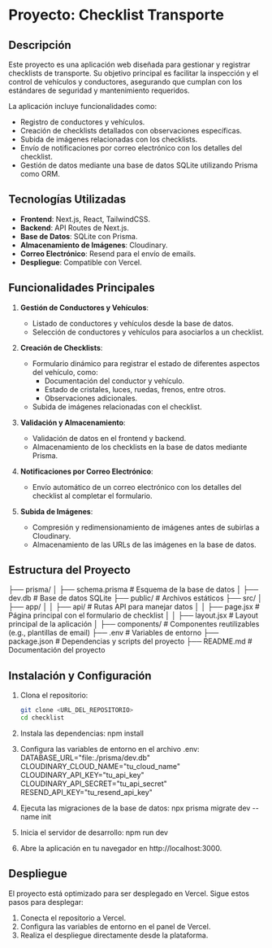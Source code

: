 # Proyecto: Checklist Transporte

## Descripción

Este proyecto es una aplicación web diseñada para gestionar y registrar checklists de transporte. Su objetivo principal es facilitar la inspección y el control de vehículos y conductores, asegurando que cumplan con los estándares de seguridad y mantenimiento requeridos.

La aplicación incluye funcionalidades como:
- Registro de conductores y vehículos.
- Creación de checklists detallados con observaciones específicas.
- Subida de imágenes relacionadas con los checklists.
- Envío de notificaciones por correo electrónico con los detalles del checklist.
- Gestión de datos mediante una base de datos SQLite utilizando Prisma como ORM.

## Tecnologías Utilizadas

- **Frontend**: Next.js, React, TailwindCSS.
- **Backend**: API Routes de Next.js.
- **Base de Datos**: SQLite con Prisma.
- **Almacenamiento de Imágenes**: Cloudinary.
- **Correo Electrónico**: Resend para el envío de emails.
- **Despliegue**: Compatible con Vercel.

## Funcionalidades Principales

1. **Gestión de Conductores y Vehículos**:
   - Listado de conductores y vehículos desde la base de datos.
   - Selección de conductores y vehículos para asociarlos a un checklist.

2. **Creación de Checklists**:
   - Formulario dinámico para registrar el estado de diferentes aspectos del vehículo, como:
     - Documentación del conductor y vehículo.
     - Estado de cristales, luces, ruedas, frenos, entre otros.
     - Observaciones adicionales.
   - Subida de imágenes relacionadas con el checklist.

3. **Validación y Almacenamiento**:
   - Validación de datos en el frontend y backend.
   - Almacenamiento de los checklists en la base de datos mediante Prisma.

4. **Notificaciones por Correo Electrónico**:
   - Envío automático de un correo electrónico con los detalles del checklist al completar el formulario.

5. **Subida de Imágenes**:
   - Compresión y redimensionamiento de imágenes antes de subirlas a Cloudinary.
   - Almacenamiento de las URLs de las imágenes en la base de datos.

## Estructura del Proyecto
├── prisma/
│   ├── schema.prisma       # Esquema de la base de datos
│   ├── dev.db              # Base de datos SQLite
├── public/                 # Archivos estáticos
├── src/
│   ├── app/
│   │   ├── api/            # Rutas API para manejar datos
│   │   ├── page.jsx        # Página principal con el formulario de checklist
│   │   ├── layout.jsx      # Layout principal de la aplicación
│   ├── components/         # Componentes reutilizables (e.g., plantillas de email)
├── .env                    # Variables de entorno
├── package.json            # Dependencias y scripts del proyecto
├── README.md               # Documentación del proyecto


## Instalación y Configuración

1. Clona el repositorio:
   ```bash
   git clone <URL_DEL_REPOSITORIO>
   cd checklist

2. Instala las dependencias:
npm install

3. Configura las variables de entorno en el archivo .env:
DATABASE_URL="file:./prisma/dev.db"
CLOUDINARY_CLOUD_NAME="tu_cloud_name"
CLOUDINARY_API_KEY="tu_api_key"
CLOUDINARY_API_SECRET="tu_api_secret"
RESEND_API_KEY="tu_resend_api_key"

4. Ejecuta las migraciones de la base de datos:
npx prisma migrate dev --name init

5. Inicia el servidor de desarrollo:
npm run dev

6. Abre la aplicación en tu navegador en http://localhost:3000.

## Despliegue
El proyecto está optimizado para ser desplegado en Vercel. Sigue estos pasos para desplegar:
1. Conecta el repositorio a Vercel.
2. Configura las variables de entorno en el panel de Vercel.
3. Realiza el despliegue directamente desde la plataforma.
